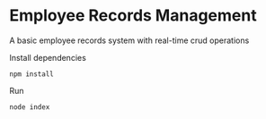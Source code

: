 # Employee Records Management
A basic employee records system with real-time crud operations

Install dependencies
```
npm install
```

Run
```
node index
```
